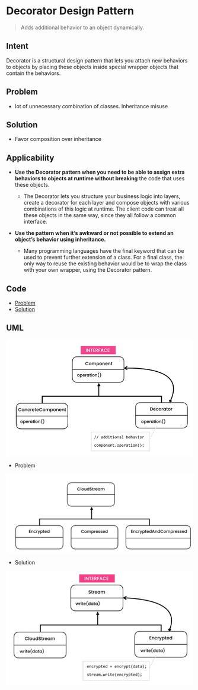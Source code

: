 # Decorator Design Pattern

> Adds additional behavior to an object dynamically.

## Intent

Decorator is a structural design pattern that lets you attach new behaviors to objects by placing these objects inside
special wrapper objects that contain the behaviors.

## Problem
- lot of unnecessary combination of classes. Inheritance misuse 

## Solution
- Favor composition over inheritance
   

## Applicability

- **Use the Decorator pattern when you need to be able to assign extra behaviors to objects at runtime without
  breaking**
  the code that uses these objects.
    - The Decorator lets you structure your business logic into layers, create a decorator for each layer and compose
      objects with various combinations of this logic at runtime. The client code can treat all these objects in the
      same way, since they all follow a common interface.

- **Use the pattern when it’s awkward or not possible to extend an object’s behavior using inheritance.**
    - Many programming languages have the final keyword that can be used to prevent further extension of a class. For a
      final class, the only way to reuse the existing behavior would be to wrap the class with your own wrapper, using
      the Decorator pattern.

## Code

- [Problem](./src/main/java/com/rohan/dp/decorator/problem)
- [Solution](./src/main/java/com/rohan/dp/decorator/solution/)

## UML

![uml](assets/decorator-dp-uml.png)

- Problem

![p1](assets/decorator-dp-problem-ex1-uml.png)

- Solution

![p1](assets/decorator-dp-solution-ex1-uml.png)